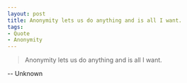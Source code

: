 ```yaml
---
layout: post
title: Anonymity lets us do anything and is all I want.
tags:
- Quote
- Anonymity
---
```

> Anonymity lets us do anything and is all I want.

-- Unknown

